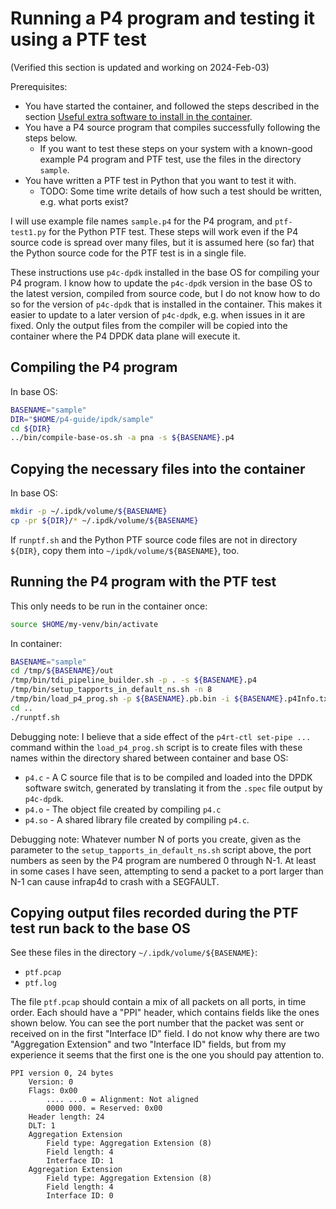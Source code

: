 # Running a P4 program and testing it using a PTF test

(Verified this section is updated and working on 2024-Feb-03)

Prerequisites:

+ You have started the container, and followed the steps described in
  the section [Useful extra software to install in the
  container](general-ipdk-notes.mdgeneral-ipdk-notes.md#useful-extra-software-to-install-in-the-container).
+ You have a P4 source program that compiles successfully following
  the steps below.
  + If you want to test these steps on your system with a known-good
    example P4 program and PTF test, use the files in the directory
    `sample`.
+ You have written a PTF test in Python that you want to test it with.
  + TODO: Some time write details of how such a test should be
    written, e.g. what ports exist?

I will use example file names `sample.p4` for the P4 program, and
`ptf-test1.py` for the Python PTF test.  These steps will work even if
the P4 source code is spread over many files, but it is assumed here
(so far) that the Python source code for the PTF test is in a single
file.

These instructions use `p4c-dpdk` installed in the base OS for
compiling your P4 program.  I know how to update the `p4c-dpdk`
version in the base OS to the latest version, compiled from source
code, but I do not know how to do so for the version of `p4c-dpdk`
that is installed in the container.  This makes it easier to update to
a later version of `p4c-dpdk`, e.g. when issues in it are fixed.  Only
the output files from the compiler will be copied into the container
where the P4 DPDK data plane will execute it.


## Compiling the P4 program

In base OS:
```bash
BASENAME="sample"
DIR="$HOME/p4-guide/ipdk/sample"
cd ${DIR}
../bin/compile-base-os.sh -a pna -s ${BASENAME}.p4
```


## Copying the necessary files into the container

In base OS:
```bash
mkdir -p ~/.ipdk/volume/${BASENAME}
cp -pr ${DIR}/* ~/.ipdk/volume/${BASENAME}
```

If `runptf.sh` and the Python PTF source code files are not in
directory `${DIR}`, copy them into `~/ipdk/volume/${BASENAME}`, too.


## Running the P4 program with the PTF test

This only needs to be run in the container once:
```bash
source $HOME/my-venv/bin/activate
```

In container:
```bash
BASENAME="sample"
cd /tmp/${BASENAME}/out
/tmp/bin/tdi_pipeline_builder.sh -p . -s ${BASENAME}.p4
/tmp/bin/setup_tapports_in_default_ns.sh -n 8
/tmp/bin/load_p4_prog.sh -p ${BASENAME}.pb.bin -i ${BASENAME}.p4Info.txt
cd ..
./runptf.sh
```

Debugging note: I believe that a side effect of the `p4rt-ctl set-pipe
...` command within the `load_p4_prog.sh` script is to create files
with these names within the directory shared between container and
base OS:

+ `p4.c` - A C source file that is to be compiled and loaded into the
  DPDK software switch, generated by translating it from the `.spec`
  file output by `p4c-dpdk`.
+ `p4.o` - The object file created by compiling `p4.c`
+ `p4.so` - A shared library file created by compiling `p4.c`.

Debugging note: Whatever number N of ports you create, given as the
parameter to the `setup_tapports_in_default_ns.sh` script above, the
port numbers as seen by the P4 program are numbered 0 through N-1.  At
least in some cases I have seen, attempting to send a packet to a port
larger than N-1 can cause infrap4d to crash with a SEGFAULT.


## Copying output files recorded during the PTF test run back to the base OS

See these files in the directory `~/.ipdk/volume/${BASENAME}`:

+ `ptf.pcap`
+ `ptf.log`

The file `ptf.pcap` should contain a mix of all packets on all ports,
in time order.  Each should have a "PPI" header, which contains fields
like the ones shown below.  You can see the port number that the
packet was sent or received on in the first "Interface ID" field.  I
do not know why there are two "Aggregation Extension" and two
"Interface ID" fields, but from my experience it seems that the first
one is the one you should pay attention to.

```
PPI version 0, 24 bytes
    Version: 0
    Flags: 0x00
        .... ...0 = Alignment: Not aligned
        0000 000. = Reserved: 0x00
    Header length: 24
    DLT: 1
    Aggregation Extension
        Field type: Aggregation Extension (8)
        Field length: 4
        Interface ID: 1
    Aggregation Extension
        Field type: Aggregation Extension (8)
        Field length: 4
        Interface ID: 0
```
